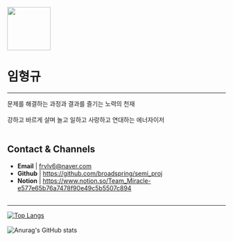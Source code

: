 <img style="width:100px;" src="https://imgs.jobkorea.co.kr/img1/user_photo/photo/2022/4/27/JK_GG_ULZCxM22042721321242.jpg"> <br>

# 임형규 
---
문제를 해결하는 과정과 결과를 즐기는 노력의 천재 <br> <br>
강하고 바르게 살며 놀고 일하고 사랑하고 연대하는 에너자이저 <br><br>

## Contact & Channels
- **Email** | frvlv6@naver.com
- **Github** | https://github.com/broadspring/semi_proj
- **Notion** | https://www.notion.so/Team_Miracle-e577e65b76a7478f90e49c5b5507c894 <br> <br>
---

[![Top Langs](https://github-readme-stats.vercel.app/api/top-langs/?username=broadspring&langs_count=6&layout=compact&theme=dark)](https://github.com/broadspring/broadspring) <br><br>
![Anurag's GitHub stats](https://github-readme-stats.vercel.app/api?username=broadspring&theme=dark&show_icons=true)
